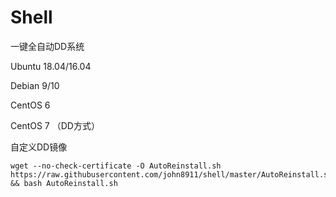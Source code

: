 # Shell
一键全自动DD系统

Ubuntu 18.04/16.04

Debian 9/10

CentOS 6

CentOS 7 （DD方式）

自定义DD镜像

```
wget --no-check-certificate -O AutoReinstall.sh https://raw.githubusercontent.com/john8911/shell/master/AutoReinstall.sh && bash AutoReinstall.sh
```
